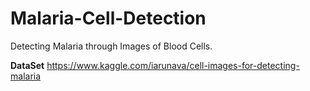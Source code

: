 # Malaria-Cell-Detection
Detecting Malaria through Images of Blood Cells.

**DataSet**
https://www.kaggle.com/iarunava/cell-images-for-detecting-malaria
